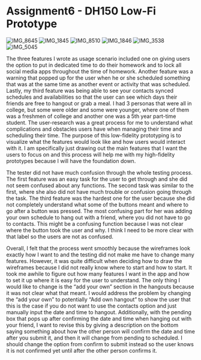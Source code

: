 # Assignment6 - DH150 Low-Fi Prototype


![IMG_8645](https://user-images.githubusercontent.com/59623131/75862431-ce4e7980-5db3-11ea-809d-d8d792ea294e.png)
![IMG_1845](https://user-images.githubusercontent.com/59623131/75862438-d0b0d380-5db3-11ea-91c7-7adbcc75bfba.png)
![IMG_8510](https://user-images.githubusercontent.com/59623131/75862448-d4445a80-5db3-11ea-9ef3-2338838c33a3.png)
![IMG_1846](https://user-images.githubusercontent.com/59623131/75862453-d6a6b480-5db3-11ea-8d88-d41bee420646.png)
![IMG_3538](https://user-images.githubusercontent.com/59623131/75862465-dad2d200-5db3-11ea-9e19-29071d6b5068.png)
![IMG_5045](https://user-images.githubusercontent.com/59623131/75862473-dd352c00-5db3-11ea-906a-4bebdbe8ae47.png)

The three features I wrote as usage scenario included one on giving users the option to put in dedicated time to do their homework and to lock all social media apps throughout the time of homework. Another feature was a warning that popped up for the user when he or she scheduled something that was at the same time as another event or activity that was scheduled. Lastly, my third feature was being able to see your contacts synced schedules and availabilities so that the user can see which days their friends are free to hangout or grab a meal. I had 3 personas that were all in college, but some were older and some were younger, where one of them was a freshmen of college and another one was a 5th year part-time student. The user-research was a great process for me to understand what complications and obstacles users have when managing their time and scheduling their time. The purpose of this low-fidelity prototyping is to visualize what the features would look like and how users would interact with it. I am specifically just drawing out the main features that I want the users to focus on and this process will help me with my high-fidelity prototypes because I will have the foundation down.

The tester did not have much confusion through the whole testing process. The first feature was an easy task for the user to get through and she did not seem confused about any functions. The second task was similar to the first, where she also did not have much trouble or confusion going through the task. The third feature was the hardest one for the user because she did not completely understand what some of the buttons meant and where to go after a button was pressed. The most confusing part for her was adding your own schedule to hang out with a friend, where you did not have to go to contacts. This might be a confusing function because I was not clear where the button took the user and why. I think I need to be more clear with that label so the users are not as confused. 

Overall, I felt that the process went smoothly because the wireframes look exactly how I want to and the testing did not make me have to change many features. However, it was quite difficult when deciding how to draw the wireframes because I did not really know where to start and how to start. It took me awhile to figure out how many features I want in the app and how to set it up where it is easy for the user to understand. The only thing I would like to change is the “add your own” section in the hangouts because it was not clear what that meant. I would address the problem by changing the “add your own” to potentially “Add own hangout” to show the user that this is the case if you do not want to use the contacts option and just manually input the date and time to hangout. Additionally, with the pending box that pops up after confirming the date and time when hanging out with your friend, I want to revise this by giving a description on the bottom saying something about how the other person will confirm the date and time after you submit it, and then it will change from pending to scheduled. I should change the option from confirm to submit instead so the user knows it is not confirmed yet until after the other person confirms it. 
